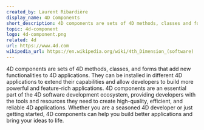 ```yaml
---
created_by: Laurent Ribardière
display_name: 4D Components
short_description: 4D components are sets of 4D methods, classes and forms that add new functionalities to 4D applications.
topic: 4d-component
logo: 4d-component.png
related: 4d
url: https://www.4d.com
wikipedia_url: https://en.wikipedia.org/wiki/4th_Dimension_(software)
---
```

4D components are sets of 4D methods, classes, and forms that add new functionalities to 4D applications. They can be installed in different 4D applications to extend their capabilities and allow developers to build more powerful and feature-rich applications. 4D components are an essential part of the 4D software development ecosystem, providing developers with the tools and resources they need to create high-quality, efficient, and reliable 4D applications. Whether you are a seasoned 4D developer or just getting started, 4D components can help you build better applications and bring your ideas to life.
